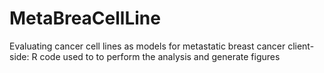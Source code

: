 # MetaBreaCellLine
Evaluating cancer cell lines as models for metastatic breast cancer
client-side: R code used to to perform the analysis and generate figures
